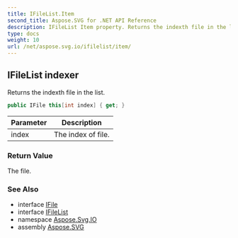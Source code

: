 ```yaml
---
title: IFileList.Item
second_title: Aspose.SVG for .NET API Reference
description: IFileList Item property. Returns the indexth file in the list
type: docs
weight: 10
url: /net/aspose.svg.io/ifilelist/item/
---
```

## IFileList indexer

Returns the indexth file in the list.

```csharp
public IFile this[int index] { get; }
```

| Parameter | Description |
| --- | --- |
| index | The index of file. |

### Return Value

The file.

### See Also

* interface [IFile](../../ifile/)
* interface [IFileList](../)
* namespace [Aspose.Svg.IO](../../../aspose.svg.io/)
* assembly [Aspose.SVG](../../../)
